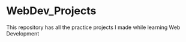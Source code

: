 # WebDev_Projects
This repository has all the practice projects I made while learning Web Development
